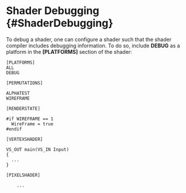Shader Debugging {#ShaderDebugging}
============

To debug a shader, one can configure a shader such that the shader compiler includes debugging information. To do so, include **DEBUG** as a platform in the **[PLATFORMS]** section of the shader:

```{.c}
[PLATFORMS]
ALL
DEBUG

[PERMUTATIONS]

ALPHATEST
WIREFRAME

[RENDERSTATE]

#if WIREFRAME == 1
  WireFrame = true
#endif

[VERTEXSHADER]

VS_OUT main(VS_IN Input)
{
  ...
}

[PIXELSHADER]

    ...
```

